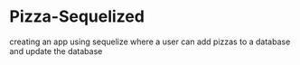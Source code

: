 # Pizza-Sequelized
creating an app using sequelize where a user can add pizzas to a database and update the database 

